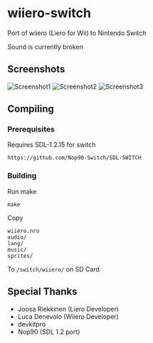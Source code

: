 
# wiiero-switch

Port of wiiero (Liero for Wii) to Nintendo Switch

Sound is currently broken

## Screenshots

![Screenshot1](https://github.com/KeeganatorP/wiiero-switch/blob/master/screen1.jpg)
![Screenshot2](https://github.com/KeeganatorP/wiiero-switch/blob/master/screen2.jpg)
![Screenshot3](https://github.com/KeeganatorP/wiiero-switch/blob/master/screen3.jpg)

## Compiling

### Prerequisites

Requires SDL-1.2.15 for switch

```
https://github.com/Nop90-Switch/SDL-SWITCH
```

### Building

Run make

```
make
```

Copy

```
wiiero.nro
audio/
lang/
music/
sprites/
```

To `/switch/wiiero/` on SD Card

## Special Thanks

* Joosa Riekkinen (Liero Developer)
* Luca Denevolo (Wiiero Developer)
* devkitpro
* Nop90 (SDL 1.2 port)